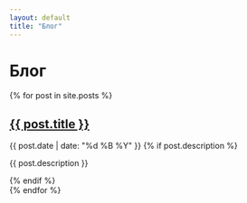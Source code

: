 ```yaml
---
layout: default
title: "Блог"
---
```


<h1>Блог</h1>

<main>
  <div class="posts">
  {% for post in site.posts %}
    <article>
      <h2><a href="{{ post.url }}">{{ post.title }}</a></h2> 
      <time datetime="{{ post.date }}">{{ post.date | date: "%d %B %Y" }}</time>
      {% if post.description %}
      <p>{{ post.description }}</p>
      {% endif %}
    </article>
  {% endfor %}
  </div>
</main>
